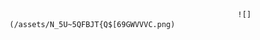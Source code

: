 













                                                       ![](/assets/N_5U~5QFBJT{Q$[69GWVVVC.png)















